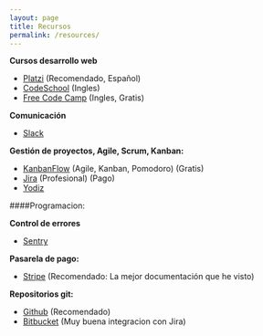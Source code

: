 ```yaml
---
layout: page
title: Recursos
permalink: /resources/
---
```


**Cursos desarrollo web**

* [Platzi](http://platzi.com) (Recomendado, Español)
* [CodeSchool](http://CodeSchool.com) (Ingles)
* [Free Code Camp](http://freecodecamp.com) (Ingles, Gratis)


**Comunicación**

* [Slack](http://slack.com)

**Gestión de proyectos, Agile, Scrum, Kanban:**

* [KanbanFlow](https://kanbanflow.com) (Agile, Kanban, Pomodoro) (Gratis)
* [Jira](https://es.atlassian.com/software/jira) (Profesional) (Pago)
* [Yodiz](http://www.yodiz.com/)


####Programacion:

**Control de errores**

* [Sentry](http://getsentry.com)

**Pasarela de pago:**

* [Stripe](http://stripe.com) (Recomendado: La mejor documentación que he visto)

**Repositorios git:**

* [Github](http://github.com) (Recomendado)
* [Bitbucket](http://bitbucket.com) (Muy buena integracion con Jira)
